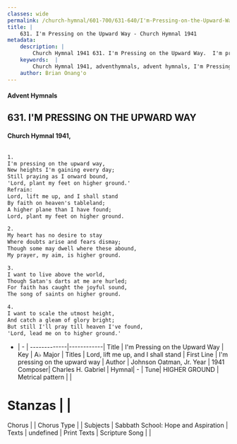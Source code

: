 ```yaml
---
classes: wide
permalink: /church-hymnal/601-700/631-640/I'm-Pressing-on-the-Upward-Way/
title: |
    631. I'm Pressing on the Upward Way - Church Hymnal 1941
metadata:
    description: |
        Church Hymnal 1941 631. I'm Pressing on the Upward Way.  I'm pressing on the upward way,  New heights I'm gaining every day;  Still praying as I onward bound,  'Lord, plant my feet on higher ground.'  
    keywords:  |
        Church Hymnal 1941, adventhymnals, advent hymnals, I'm Pressing on the Upward Way, I'm pressing on the upward way. Lord, lift me up, and I shall stand 
    author: Brian Onang'o
---
```


#### Advent Hymnals
## 631. I'M PRESSING ON THE UPWARD WAY
####  Church Hymnal 1941,

```txt

1.
I'm pressing on the upward way, 
New heights I'm gaining every day; 
Still praying as I onward bound, 
'Lord, plant my feet on higher ground.' 
Refrain:
Lord, lift me up, and I shall stand 
By faith on heaven's tableland; 
A higher plane than I have found; 
Lord, plant my feet on higher ground. 

2.
My heart has no desire to stay 
Where doubts arise and fears dismay; 
Though some may dwell where these abound, 
My prayer, my aim, is higher ground. 

3.
I want to live above the world, 
Though Satan's darts at me are hurled; 
For faith has caught the joyful sound, 
The song of saints on higher ground. 

4.
I want to scale the utmost height, 
And catch a gleam of glory bright; 
But still I'll pray till heaven I've found, 
'Lord, lead me on to higher ground.'

```

- |   -  |
-------------|------------|
Title | I'm Pressing on the Upward Way |
Key | A♭ Major |
Titles | Lord, lift me up, and I shall stand  |
First Line | I'm pressing on the upward way |
Author | Johnson Oatman, Jr. 
Year | 1941
Composer| Charles H. Gabriel |
Hymnal|  - |
Tune| HIGHER GROUND |
Metrical pattern | |
# Stanzas |  |
Chorus |  |
Chorus Type |  |
Subjects | Sabbath School: Hope and Aspiration |
Texts | undefined |
Print Texts | 
Scripture Song |  |
    
